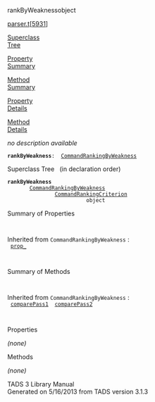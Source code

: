 ---
---
<span class="title">rankByWeakness</span><span class="type">object</span>

[parser.t](../file/parser.t.html)\[[5931](../source/parser.t.html#5931)\]

[Superclass  
Tree](#_SuperClassTree_)

[Property  
Summary](#_PropSummary_)

[Method  
Summary](#_MethodSummary_)

[Property  
Details](#_Properties_)

[Method  
Details](#_Methods_)

<div class="fdesc">

*no description available*

**`rankByWeakness`**` :   `[`CommandRankingByWeakness`](../object/CommandRankingByWeakness.html)

</div>

<span id="_SuperClassTree_"></span>

<div class="mjhd">

<span class="hdln">Superclass Tree</span>   (in declaration order)

</div>

**`rankByWeakness`**  
`         `[`CommandRankingByWeakness`](../object/CommandRankingByWeakness.html)  
`                 `[`CommandRankingCriterion`](../object/CommandRankingCriterion.html)  
`                         object`  
<span id="_PropSummary_"></span>

<div class="mjhd">

<span class="hdln">Summary of Properties</span>  

</div>

` `

Inherited from `CommandRankingByWeakness` :  
` `[`prop_`](../object/CommandRankingByWeakness.html#prop_)`  `

` `

<span id="_MethodSummary_"></span>

<div class="mjhd">

<span class="hdln">Summary of Methods</span>  

</div>

` `

Inherited from `CommandRankingByWeakness` :  
` `[`comparePass1`](../object/CommandRankingByWeakness.html#comparePass1)`  `[`comparePass2`](../object/CommandRankingByWeakness.html#comparePass2)`  `

` `

<span id="_Properties_"></span>

<div class="mjhd">

<span class="hdln">Properties</span>  

</div>

*(none)* <span id="_Methods_"></span>

<div class="mjhd">

<span class="hdln">Methods</span>  

</div>

*(none)*

<div class="ftr">

TADS 3 Library Manual  
Generated on 5/16/2013 from TADS version 3.1.3

</div>
